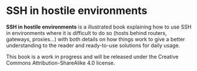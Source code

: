 # SSH in hostile environments

**SSH in hostile environments** is a illustrated book explaining how to use SSH in environments where it is difficult to do so (hosts behind routers, gateways, proxies…) with both details on how things work to give a better understanding to the reader and ready-to-use solutions for daily usage.

This book is a work in progress and will be released under the Creative Commons Attribution-ShareAlike 4.0 license.
